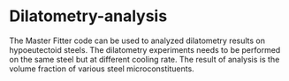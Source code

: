 # Dilatometry-analysis
The Master Fitter code can be used to analyzed dilatometry results on hypoeutectoid steels. The dilatometry experiments needs to be performed on the same steel but at different cooling rate. 
The result of analysis is the volume fraction of various steel microconstituents. 
